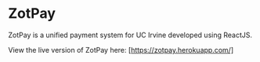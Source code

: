 # ZotPay

ZotPay is a unified payment system for UC Irvine developed using ReactJS.

View the live version of ZotPay here: [https://zotpay.herokuapp.com/]
